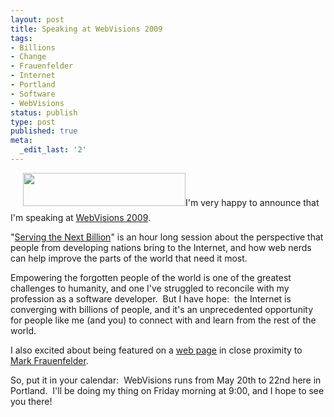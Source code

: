 ```yaml
---
layout: post
title: Speaking at WebVisions 2009
tags:
- Billions
- Change
- Frauenfelder
- Internet
- Portland
- Software
- WebVisions
status: publish
type: post
published: true
meta:
  _edit_last: '2'
---
```

<a href="http://webvisionsevent.com/"><img class="alignright" style="margin-bottom: 10px; margin-left: 20px;" title="WebVisions 2009" src="http://webvisionsevent.com/pix/pix2009/logo.gif" alt="" width="260" height="53" /></a>I'm very happy to announce that I'm speaking at [WebVisions 2009](http://webvisionsevent.com/).

"<a href="http://webvisionsevent.com/sessions/serving_the_next_billion_4D70/">Serving the Next Billion</a>" is an hour long session about the perspective that people from developing nations bring to the Internet, and how web nerds can help improve the parts of the world that need it most.

Empowering the forgotten people of the world is one of the greatest challenges to humanity, and one I've struggled to reconcile with my profession as a software developer.  But I have hope:  the Internet is converging with billions of people, and it's an unprecedented opportunity for people like me (and you) to connect with and learn from the rest of the world.

I also excited about being featured on a <a href="http://webvisionsevent.com/speakers/">web page</a> in close proximity to <a href="http://webvisionsevent.com/speakers/frauenfelder_mark_JNFM/?redir=Li4vI3NwZWFrZXJfNg==">Mark Frauenfelder</a>.

So, put it in your calendar:  WebVisions runs from May 20th to 22nd here in Portland.  I'll be doing my thing on Friday morning at 9:00, and I hope to see you there!
